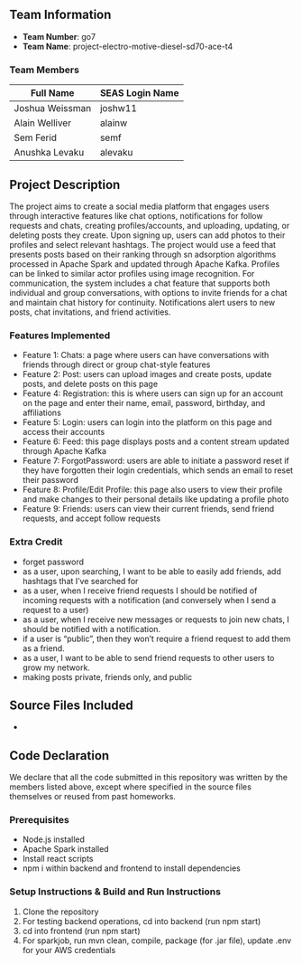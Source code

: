 ## Team Information

- **Team Number**: go7
- **Team Name**: project-electro-motive-diesel-sd70-ace-t4


### Team Members
| Full Name       | SEAS Login Name |
|-----------------|-----------------|
| Joshua Weissman | joshw11         |
| Alain Welliver  | alainw          |
| Sem Ferid       | semf            |
| Anushka Levaku  | alevaku         |

## Project Description
The project aims to create a social media platform that engages users through interactive features like chat options, notifications for follow requests and chats, creating profiles/accounts, and uploading, updating, or deleting posts they create. Upon signing up, users can add photos to their profiles and select relevant hashtags. The project would use a feed that presents posts based on their ranking through sn adsorption algorithms processed in Apache Spark and updated through Apache Kafka. Profiles can be linked to similar actor profiles using image recognition. For communication, the system includes a chat feature that supports both individual and group conversations, with options to invite friends for a chat and maintain chat history for continuity. Notifications alert users to new posts, chat invitations, and friend activities.

### Features Implemented
- Feature 1: Chats: a page where users can have conversations with friends through direct or group chat-style features
- Feature 2: Post: users can upload images and create posts, update posts, and delete posts on this page
- Feature 4: Registration: this is where users can sign up for an account on the page and enter their name, email, password, birthday, and affiliations
- Feature 5: Login: users can login into the platform on this page and access their accounts
- Feature 6: Feed: this page displays posts and a content stream updated through Apache Kafka
- Feature 7: ForgotPassword: users are able to initiate a password reset if they have forgotten their login credentials, which sends an email to reset their password
- Feature 8: Profile/Edit Profile: this page also users to view their profile and make changes to their personal details like updating a profile photo
- Feature 9: Friends: users can view their current friends, send friend requests, and accept follow requests
  
### Extra Credit
- forget password
- as a user, upon searching, I want to be able to easily add friends, add hashtags that I’ve searched for
- as a user, when I receive friend requests I should be notified of incoming requests with a notification (and conversely when I send a request to a user)
- as a user, when I receive new messages or requests to join new chats, I should be notified with a notification.
- if a user is “public”, then they won’t require a friend request to add them as a friend.
- as a user, I want to be able to send friend requests to other users to grow my network.
- making posts private, friends only, and public

## Source Files Included
- 

## Code Declaration
We declare that all the code submitted in this repository was written by the members listed above, except where specified in the source files themselves or reused from past homeworks.

### Prerequisites
- Node.js installed 
- Apache Spark installed
- Install react scripts
- npm i within backend and frontend to install dependencies

### Setup Instructions & Build and Run Instructions
1. Clone the repository
2. For testing backend operations, cd into backend (run npm start)
3. cd into frontend (run npm start)
4. For sparkjob, run mvn clean, compile, package (for .jar file), update .env for your AWS credentials

